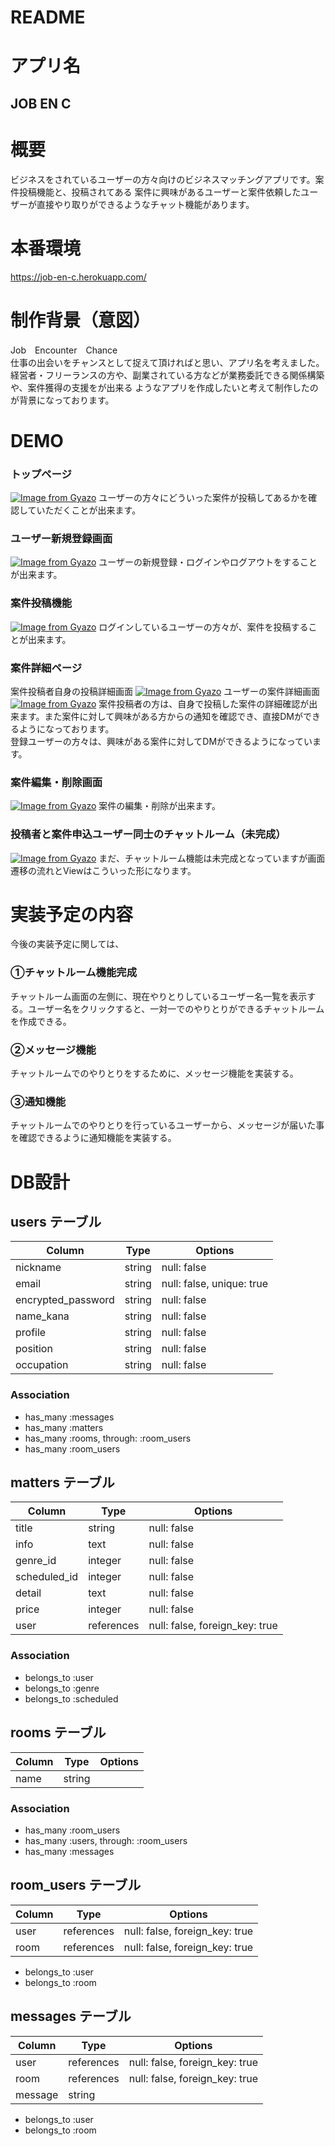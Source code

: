 # README

# アプリ名

 ## JOB EN C

# 概要

ビジネスをされているユーザーの方々向けのビジネスマッチングアプリです。案件投稿機能と、投稿されてある
案件に興味があるユーザーと案件依頼したユーザーが直接やり取りができるようなチャット機能があります。


# 本番環境

https://job-en-c.herokuapp.com/

# 制作背景（意図）

Job　Encounter　Chance  
仕事の出会いをチャンスとして捉えて頂ければと思い、アプリ名を考えました。  
経営者・フリーランスの方や、副業されている方などが業務委託できる関係構築や、案件獲得の支援をが出来る
ようなアプリを作成したいと考えて制作したのが背景になっております。

# DEMO
### トップページ
[![Image from Gyazo](https://i.gyazo.com/3ed590ecf74ef03fd4f6db215043186a.gif)](https://gyazo.com/3ed590ecf74ef03fd4f6db215043186a)
ユーザーの方々にどういった案件が投稿してあるかを確認していただくことが出来ます。


### ユーザー新規登録画面
[![Image from Gyazo](https://i.gyazo.com/503e49055315f881ed1290310869c395.gif)](https://gyazo.com/503e49055315f881ed1290310869c395)
ユーザーの新規登録・ログインやログアウトをすることが出来ます。

### 案件投稿機能
[![Image from Gyazo](https://i.gyazo.com/d0f0994d9e0771fddbe36dba9a9daeea.gif)](https://gyazo.com/d0f0994d9e0771fddbe36dba9a9daeea)
ログインしているユーザーの方々が、案件を投稿することが出来ます。

### 案件詳細ページ
案件投稿者自身の投稿詳細画面
[![Image from Gyazo](https://i.gyazo.com/7848dd31339c7810462b8587efa59e4c.gif)](https://gyazo.com/7848dd31339c7810462b8587efa59e4c)
ユーザーの案件詳細画面
[![Image from Gyazo](https://i.gyazo.com/9d2adf7e1d06666e6b75e0d0015bb3ec.gif)](https://gyazo.com/9d2adf7e1d06666e6b75e0d0015bb3ec)
案件投稿者の方は、自身で投稿した案件の詳細確認が出来ます。また案件に対して興味がある方からの通知を確認でき、直接DMができるようになっております。  
登録ユーザーの方々は、興味がある案件に対してDMができるようになっています。
  

### 案件編集・削除画面
[![Image from Gyazo](https://i.gyazo.com/a617e335acc59adbc1e196a0219cf05d.gif)](https://gyazo.com/a617e335acc59adbc1e196a0219cf05d)
案件の編集・削除が出来ます。

### 投稿者と案件申込ユーザー同士のチャットルーム（未完成）
[![Image from Gyazo](https://i.gyazo.com/6cd8ed24e5346ed257dffe6a0a4d5fd4.gif)](https://gyazo.com/6cd8ed24e5346ed257dffe6a0a4d5fd4)
まだ、チャットルーム機能は未完成となっていますが画面遷移の流れとViewはこういった形になります。

# 実装予定の内容
今後の実装予定に関しては、  
### ①チャットルーム機能完成
チャットルーム画面の左側に、現在やりとりしているユーザー名一覧を表示する。ユーザー名をクリックすると、一対一でのやりとりができるチャットルームを作成できる。

### ②メッセージ機能
チャットルームでのやりとりをするために、メッセージ機能を実装する。

### ③通知機能
チャットルームでのやりとりを行っているユーザーから、メッセージが届いた事を確認できるように通知機能を実装する。  



# DB設計
## users テーブル

| Column             | Type   | Options                   |
| ------------------ | ------ | --------------------------|
| nickname           | string | null: false               |
| email              | string | null: false, unique: true |
| encrypted_password | string | null: false               |
| name_kana          | string | null: false               |
| profile            | string | null: false               |
| position           | string | null: false               |
| occupation         | string | null: false               |


### Association

- has_many :messages
- has_many :matters
- has_many :rooms, through: :room_users
- has_many :room_users


## matters テーブル

| Column                  | Type      | Options                                      |
| ----------------------- | --------- | -------------------------------------------- |
| title                   | string    | null: false                                  |
| info                    | text      | null: false                                  |
| genre_id                | integer   | null: false                                  |
| scheduled_id            | integer   | null: false                                  |
| detail                  | text      | null: false                                  |
| price                   | integer   | null: false                                  |
| user                    | references| null: false, foreign_key: true               |

### Association

- belongs_to :user
- belongs_to :genre
- belongs_to :scheduled


## rooms テーブル

| Column                  | Type      | Options                                      |
| ----------------------- | --------- | -------------------------------------------- |
| name                    | string    |                                              |

### Association

- has_many :room_users
- has_many :users, through: :room_users
- has_many :messages


## room_users テーブル

| Column                  | Type      | Options                                      |
| ----------------------- | --------- | -------------------------------------------- |
| user                    | references| null: false, foreign_key: true               |
| room                    | references| null: false, foreign_key: true               |

- belongs_to :user
- belongs_to :room


## messages テーブル

| Column                  | Type      | Options                                      |
| ----------------------- | --------- | -------------------------------------------- |
| user                    | references| null: false, foreign_key: true               |
| room                    | references| null: false, foreign_key: true               |
| message                 | string    |                                              |

- belongs_to :user
- belongs_to :room
